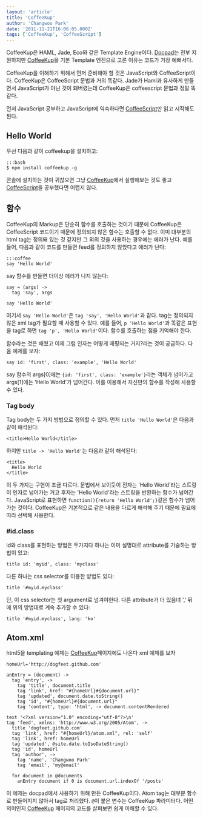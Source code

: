```yaml
---
layout: 'article'
title: 'CoffeeKup'
author: 'Changwoo Park'
date: '2011-11-21T16:06:05.000Z'
tags: ['CoffeeKup', 'CoffeeScript']
---
```


CoffeeKup은 HAML, Jade, Eco와 같은 Template Engine이다. [Docpad][]는 전부 지원하지만 [CoffeeKup][]을 기본 Template 엔진으로 고른 이유는 코드가 가장 예뻐서다.

CoffeeKup을 이해하기 위해서 먼저 준비해야 할 것은 JavaScript와 CoffeeScript이다. CoffeeKup은 CoffeeScript 문법과 거의 똑같다. Jade가 Haml과 유사하게 만들면서 JavaScript가 아닌 것이 돼버렸는데 CoffeeKup은 coffeescript 문법과 정말 똑같다.

먼저 JavaScript 공부하고 JavaScript에 익숙하다면 [CoffeeScript][]만 읽고 시작해도 된다.

## Hello World

우선 다음과 같이 coffeekup을 설치하고:

    :::bash
    $ npm install coffeekup -g

콘솔에 설치하는 것이 귀찮으면 그냥 [CoffeeKup][]에서 실행해보는 것도 좋고 [CoffeeScript][]을 공부했다면 어렵지 않다.

## 함수

CoffeeKup의 Markup은 단순히 함수를 호출하는 것이기 때문에 CoffeeKup은 CoffeeScript 코드이기 때문에 정의되지 않은 함수는 호출할 수 없다. 이미 대부분의 html tag는 정의돼 있는 것 같지만 그 외의 것을 사용하는 경우에는 에러가 난다. 예를 들어, 다음과 같이 코드를 만들면 feed를 정의하지 않았다고 에러가 난다:

    :::coffee
    say 'Hello World'

say 함수를 만들면 더이상 에러가 나지 않는다:

    say = (args) ->
      tag 'say', args

    say 'Hello World'

여기서 `say 'Hello World'`은 `tag 'say', 'Hello World'`과 같다. tag는 정의되지 않은 xml tag가 필요할 때 사용할 수 있다. 예를 들어, `p 'Hello World'`과 똑같은 표현을 tag로 하면 `tag 'p', 'Hello World'`이다. 함수를 호출하는 점을 기억해야 한다.

함수라는 것은 배웠고 이제 그럼 인자는 어떻게 매핑되는 거지?라는 것이 궁금하다. 다음 예제를 보자:

    say id: 'first', class: 'example', 'Hello World'

say 함수의 args[0]에는 `{id: 'first', class: 'example'}`라는 객체가 넘어가고 args[1]에는 'Hello World'가 넘어간다. 이를 이용해서 자신만의 함수를 작성해 사용할 수 있다.

### Tag body

Tag body는 두 가지 방법으로 정의할 수 있다. 먼저 `title 'Hello World'`은 다음과 같이 해석된다:

    <title>Hello World</title>

하지만 `title -> 'Hello World'`는 다음과 같이 해석된다:

    <title>
      Hello World
    </title>

이 두 가지는 구현이 조금 다르다. 문법에서 보이듯이 전자는 'Hello World'라는 스트링이 인자로 넘어가는 거고 후자는 'Hello World'라는 스트링을 반환하는 함수가 넘어간다. JavaScript로 표현하면 `function(){return 'Hello World';}`같은 함수가 넘어가는 것이다. CoffeeKup은 기본적으로 같은 내용을 다르게 해석해 주기 때문에 필요에 따라 선택해 사용한다.

### #id.class

id와 class를 표현하는 방법은 두가지다 하나는 이미 설명대로 attribute를 기술하는 방법이 있고:

    title id: 'myid', class: 'myclass'

다른 하나는 css selector를 이용한 방법도 있다:

    title '#myid.myclass'

단, 이 css selector는 첫 argument로 넘겨야한다. 다른 attribute가 더 있음녀 ',' 뒤에 위의 방법대로 계속 추가할 수 있다:

    title '#myid.myclass', lang: 'ko'

## Atom.xml

html5을 templating 예제는 [CoffeeKup][]페이지에도 나온다 xml 예제를 보자 

    homeUrl='http://dogfeet.github.com'

    anEntry = (document) ->
      tag 'entry', ->
        tag 'title', document.title
        tag 'link', href: "#{homeUrl}#{document.url}"
        tag 'updated', document.date.toString()
        tag 'id', "#{homeUrl}#{document.url}"
        tag 'content', type: 'html', -> document.contentRendered

    text '<?xml version="1.0" encoding="utf-8"?>\n'
    tag 'feed', xmlns: 'http://www.w3.org/2005/Atom', ->
      title 'dogfeet.github.com'
      tag 'link', href: "#{homeUrl}/atom.xml", rel: 'self'
      tag 'link', href: homeUrl
      tag 'updated', @site.date.toIsoDateString()
      tag 'id', homeUrl
      tag 'author', ->
        tag 'name', 'Changwoo Park'
        tag 'email', 'my@email'

      for document in @documents
        anEntry document if 0 is document.url.indexOf '/posts'

이 예제는 docpad에서 사용하기 위해 만든 CoffeeKup이다. Atom tag는 대부분 함수로 만들어지지 않아서 tag로 처리했다. `@`이 붙은 변수는 CoffeeKup 파라미터다. 어떤 의미인지 [CoffeeKup][] 페이지의 코드를 살펴보면 쉽게 이해할 수 있다.

[CoffeeKup]: http://coffeekup.org/
[CoffeeScript]: http://jashkenas.github.com/coffee-script/
[Docpad]: https://github.com/balupton/docpad

